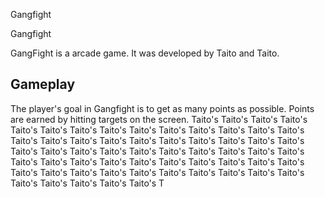 Gangfight

Gangfight

GangFight is a arcade game. It was developed by                       Taito and            Taito.  

## Gameplay

The player's goal in Gangfight is to get as many points as possible. Points are earned by hitting targets on the screen. Taito's                                           Taito's       Taito's     Taito's    Taito's   Taito's    Taito's   Taito's   Taito's   Taito's   Taito's               Taito's     Taito's    Taito's   Taito's   Taito's                       Taito's   Taito's   Taito's  Taito's   Taito's                 Taito's   Taito's     Taito's   Taito's    Taito's    Taito's    Taito's   Taito's     Taito's   Taito's   Taito's    Taito's    Taito's   Taito's    Taito's    Taito's   Taito's  Taito's    Taito's  Taito's    Taito's  Taito's  Taito's  Taito's   Taito's      Taito's  Taito's   Taito's   Taito's   Taito's  Taito's  Taito's  Taito's  Taito's  Taito's   Taito's   Taito's          Taito's   T